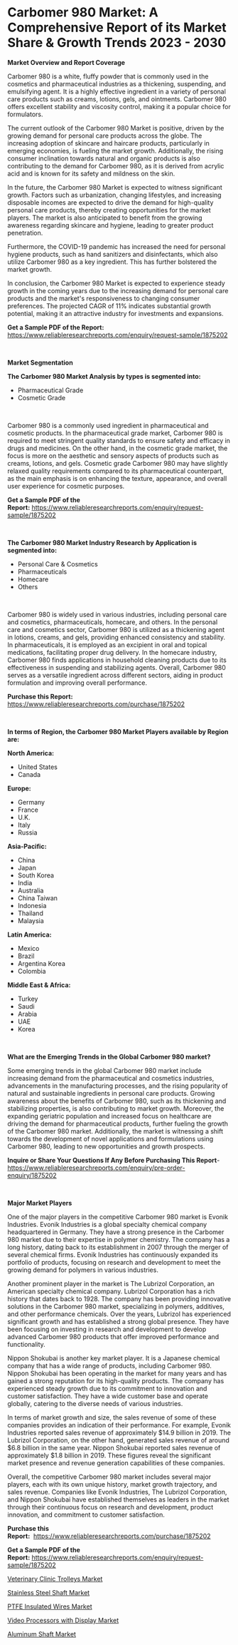 <p><h1>Carbomer 980 Market: A Comprehensive Report of its Market Share & Growth Trends 2023 - 2030</h1></p><p><strong>Market Overview and Report Coverage</strong></p>
<p><p>Carbomer 980 is a white, fluffy powder that is commonly used in the cosmetics and pharmaceutical industries as a thickening, suspending, and emulsifying agent. It is a highly effective ingredient in a variety of personal care products such as creams, lotions, gels, and ointments. Carbomer 980 offers excellent stability and viscosity control, making it a popular choice for formulators.</p><p>The current outlook of the Carbomer 980 Market is positive, driven by the growing demand for personal care products across the globe. The increasing adoption of skincare and haircare products, particularly in emerging economies, is fueling the market growth. Additionally, the rising consumer inclination towards natural and organic products is also contributing to the demand for Carbomer 980, as it is derived from acrylic acid and is known for its safety and mildness on the skin.</p><p>In the future, the Carbomer 980 Market is expected to witness significant growth. Factors such as urbanization, changing lifestyles, and increasing disposable incomes are expected to drive the demand for high-quality personal care products, thereby creating opportunities for the market players. The market is also anticipated to benefit from the growing awareness regarding skincare and hygiene, leading to greater product penetration.</p><p>Furthermore, the COVID-19 pandemic has increased the need for personal hygiene products, such as hand sanitizers and disinfectants, which also utilize Carbomer 980 as a key ingredient. This has further bolstered the market growth.</p><p>In conclusion, the Carbomer 980 Market is expected to experience steady growth in the coming years due to the increasing demand for personal care products and the market's responsiveness to changing consumer preferences. The projected CAGR of 11% indicates substantial growth potential, making it an attractive industry for investments and expansions.</p></p>
<p><strong>Get a Sample PDF of the Report:</strong> <a href="https://www.reliableresearchreports.com/enquiry/request-sample/1875202">https://www.reliableresearchreports.com/enquiry/request-sample/1875202</a></p>
<p>&nbsp;</p>
<p><strong>Market Segmentation</strong></p>
<p><strong>The Carbomer 980 Market Analysis by types is segmented into:</strong></p>
<p><ul><li>Pharmaceutical Grade</li><li>Cosmetic Grade</li></ul></p>
<p>&nbsp;</p>
<p><p>Carbomer 980 is a commonly used ingredient in pharmaceutical and cosmetic products. In the pharmaceutical grade market, Carbomer 980 is required to meet stringent quality standards to ensure safety and efficacy in drugs and medicines. On the other hand, in the cosmetic grade market, the focus is more on the aesthetic and sensory aspects of products such as creams, lotions, and gels. Cosmetic grade Carbomer 980 may have slightly relaxed quality requirements compared to its pharmaceutical counterpart, as the main emphasis is on enhancing the texture, appearance, and overall user experience for cosmetic purposes.</p></p>
<p><strong>Get a Sample PDF of the Report:</strong>&nbsp;<a href="https://www.reliableresearchreports.com/enquiry/request-sample/1875202">https://www.reliableresearchreports.com/enquiry/request-sample/1875202</a></p>
<p>&nbsp;</p>
<p><strong>The Carbomer 980 Market Industry Research by Application is segmented into:</strong></p>
<p><ul><li>Personal Care & Cosmetics</li><li>Pharmaceuticals</li><li>Homecare</li><li>Others</li></ul></p>
<p>&nbsp;</p>
<p><p>Carbomer 980 is widely used in various industries, including personal care and cosmetics, pharmaceuticals, homecare, and others. In the personal care and cosmetics sector, Carbomer 980 is utilized as a thickening agent in lotions, creams, and gels, providing enhanced consistency and stability. In pharmaceuticals, it is employed as an excipient in oral and topical medications, facilitating proper drug delivery. In the homecare industry, Carbomer 980 finds applications in household cleaning products due to its effectiveness in suspending and stabilizing agents. Overall, Carbomer 980 serves as a versatile ingredient across different sectors, aiding in product formulation and improving overall performance.</p></p>
<p><strong>Purchase this Report:</strong>&nbsp; <a href="https://www.reliableresearchreports.com/purchase/1875202">https://www.reliableresearchreports.com/purchase/1875202</a></p>
<p>&nbsp;</p>
<p><strong>In terms of Region, the Carbomer 980 Market Players available by Region are:</strong></p>
<p>
    <p> <strong> North America: </strong>
        <ul>
            <li>United States</li>
            <li>Canada</li>
        </ul>
        </p> 
    <p> <strong> Europe: </strong>
        <ul>
            <li>Germany</li>
            <li>France</li>
            <li>U.K.</li>
            <li>Italy</li>
            <li>Russia</li>
        </ul>
        </p> 
    <p> <strong> Asia-Pacific: </strong>
        <ul>
            <li>China</li>
            <li>Japan</li>
            <li>South Korea</li>
            <li>India</li>
            <li>Australia</li>
            <li>China Taiwan</li>
            <li>Indonesia</li>
            <li>Thailand</li>
            <li>Malaysia</li>
        </ul>
        </p> 
    <p> <strong> Latin America: </strong>
        <ul>
            <li>Mexico</li>
            <li>Brazil</li>
            <li>Argentina Korea</li>
            <li>Colombia</li>
        </ul>
        </p> 
    <p> <strong> Middle East & Africa: </strong>
        <ul>
            <li>Turkey</li>
            <li>Saudi</li>
            <li>Arabia</li>
            <li>UAE</li>
            <li>Korea</li>
        </ul>
    </p>
    </p>
<p>&nbsp;</p>
<p><strong>What are the Emerging Trends in the Global Carbomer 980 market?</strong></p>
<p><p>Some emerging trends in the global Carbomer 980 market include increasing demand from the pharmaceutical and cosmetics industries, advancements in the manufacturing processes, and the rising popularity of natural and sustainable ingredients in personal care products. Growing awareness about the benefits of Carbomer 980, such as its thickening and stabilizing properties, is also contributing to market growth. Moreover, the expanding geriatric population and increased focus on healthcare are driving the demand for pharmaceutical products, further fueling the growth of the Carbomer 980 market. Additionally, the market is witnessing a shift towards the development of novel applications and formulations using Carbomer 980, leading to new opportunities and growth prospects.</p></p>
<p><strong>Inquire or Share Your Questions If Any Before Purchasing This Report</strong>- <a href="https://www.reliableresearchreports.com/enquiry/pre-order-enquiry/1875202">https://www.reliableresearchreports.com/enquiry/pre-order-enquiry/1875202</a></p>
<p>&nbsp;</p>
<p><strong>Major Market Players</strong></p>
<p><p>One of the major players in the competitive Carbomer 980 market is Evonik Industries. Evonik Industries is a global specialty chemical company headquartered in Germany. They have a strong presence in the Carbomer 980 market due to their expertise in polymer chemistry. The company has a long history, dating back to its establishment in 2007 through the merger of several chemical firms. Evonik Industries has continuously expanded its portfolio of products, focusing on research and development to meet the growing demand for polymers in various industries.</p><p>Another prominent player in the market is The Lubrizol Corporation, an American specialty chemical company. Lubrizol Corporation has a rich history that dates back to 1928. The company has been providing innovative solutions in the Carbomer 980 market, specializing in polymers, additives, and other performance chemicals. Over the years, Lubrizol has experienced significant growth and has established a strong global presence. They have been focusing on investing in research and development to develop advanced Carbomer 980 products that offer improved performance and functionality.</p><p>Nippon Shokubai is another key market player. It is a Japanese chemical company that has a wide range of products, including Carbomer 980. Nippon Shokubai has been operating in the market for many years and has gained a strong reputation for its high-quality products. The company has experienced steady growth due to its commitment to innovation and customer satisfaction. They have a wide customer base and operate globally, catering to the diverse needs of various industries.</p><p>In terms of market growth and size, the sales revenue of some of these companies provides an indication of their performance. For example, Evonik Industries reported sales revenue of approximately $14.9 billion in 2019. The Lubrizol Corporation, on the other hand, generated sales revenue of around $6.8 billion in the same year. Nippon Shokubai reported sales revenue of approximately $1.8 billion in 2019. These figures reveal the significant market presence and revenue generation capabilities of these companies.</p><p>Overall, the competitive Carbomer 980 market includes several major players, each with its own unique history, market growth trajectory, and sales revenue. Companies like Evonik Industries, The Lubrizol Corporation, and Nippon Shokubai have established themselves as leaders in the market through their continuous focus on research and development, product innovation, and commitment to customer satisfaction.</p></p>
<p><strong>Purchase this Report:</strong>&nbsp;&nbsp;<a href="https://www.reliableresearchreports.com/purchase/1875202">https://www.reliableresearchreports.com/purchase/1875202</a></p>
<p></p>
<p><strong>Get a Sample PDF of the Report:</strong>&nbsp;<a href="https://www.reliableresearchreports.com/enquiry/request-sample/1875202">https://www.reliableresearchreports.com/enquiry/request-sample/1875202</a></p>
<p><p><a href="https://issuu.com/reportprime-2/docs/veterinary-clinic-trolleys-market-size-2030.pptx">Veterinary Clinic Trolleys Market</a></p><p><a href="https://github.com/santosh758595/Market-Research-Report-List-2/blob/main/stainless-steel-shaft-market.md">Stainless Steel Shaft Market</a></p><p><a href="https://github.com/Chiragrp25/Market-Research-Report-List-2/blob/main/ptfe-insulated-wires-market.md">PTFE Insulated Wires Market</a></p><p><a href="https://issuu.com/reportprime-2/docs/video-processors-with-display-market-size-2030.ppt">Video Processors with Display Market</a></p><p><a href="https://github.com/Chiragrp26/Market-Research-Report-List-2/blob/main/aluminum-shaft-market.md">Aluminum Shaft Market</a></p></p>